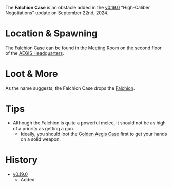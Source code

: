 The **Falchion Case** is an obstacle added in the [v0.19.0](https://github.com/HasangerGames/suroi/releases/tag/v0.19.0) “High-Caliber Negotiations” update on September 22nd, 2024. 

# Location & Spawning  

The Falchion Case can be found in the Meeting Room on the second floor of the [AEGIS Headquarters](/buildings/headquarters). 

# Loot & More  

As the name suggests, the Falchion Case drops the [Falchion](/weapons/melee/falchion).

# Tips  

- Although the Falchion is quite a powerful melee, it should not be as high of a priority as getting a gun.   
  - Ideally, you should loot the [Golden Aegis Case](/obstacles/aegis_golden_case) first to get your hands on a solid weapon.

# History  

- [v0.19.0](https://github.com/HasangerGames/suroi/releases/tag/v0.19.0)  
  - Added  
